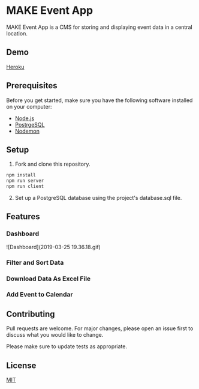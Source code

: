 # MAKE Event App

MAKE Event App is a CMS for storing and displaying event data in a central location.

## Demo

[Heroku](https://intense-savannah-19175.herokuapp.com/#/account)

## Prerequisites

Before you get started, make sure you have the following software installed on your computer:

- [Node.js](https://nodejs.org/en/)
- [PostrgeSQL](https://www.postgresql.org/)
- [Nodemon](https://nodemon.io/)

## Setup

1. Fork and clone this repository.

```bash
npm install 
npm run server
npm run client
```
2. Set up a PostgreSQL database using the project's database.sql file.

## Features

### Dashboard

![Dashboard](2019-03-25 19.36.18.gif)

### Filter and Sort Data

### Download Data As Excel File

### Add Event to Calendar


## Contributing
Pull requests are welcome. For major changes, please open an issue first to discuss what you would like to change.

Please make sure to update tests as appropriate.

## License
[MIT](https://choosealicense.com/licenses/mit/)
















